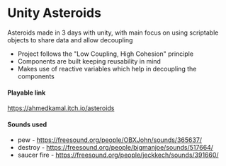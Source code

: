 # Unity Asteroids

Asteroids made in 3 days with unity, with main focus on using scriptable objects to share data and allow decoupling

- Project follows the "Low Coupling, High Cohesion" principle
- Components are built keeping reusability in mind
- Makes use of reactive variables which help in decoupling the components<br/>


#### Playable link

https://ahmedkamal.itch.io/asteroids <br/>


#### Sounds used

- pew - https://freesound.org/people/OBXJohn/sounds/365637/
- destroy - https://freesound.org/people/bigmanjoe/sounds/517664/
- saucer fire - https://freesound.org/people/jeckkech/sounds/391660/
